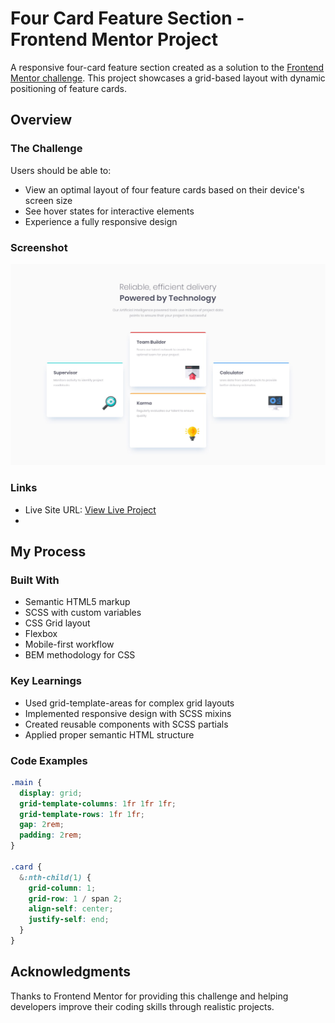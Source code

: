# Four Card Feature Section - Frontend Mentor Project

A responsive four-card feature section created as a solution to the [Frontend Mentor challenge](https://www.frontendmentor.io/challenges/four-card-feature-section-weK1eFYK). This project showcases a grid-based layout with dynamic positioning of feature cards.

## Overview

### The Challenge

Users should be able to:

- View an optimal layout of four feature cards based on their device's screen size
- See hover states for interactive elements
- Experience a fully responsive design

### Screenshot

![](./design/desktop-design.jpg)

### Links

- Live Site URL: [View Live Project](https://fourcardsolutionfrontendmentor.netlify.app/)
-

## My Process

### Built With

- Semantic HTML5 markup
- SCSS with custom variables
- CSS Grid layout
- Flexbox
- Mobile-first workflow
- BEM methodology for CSS

### Key Learnings

- Used grid-template-areas for complex grid layouts
- Implemented responsive design with SCSS mixins
- Created reusable components with SCSS partials
- Applied proper semantic HTML structure

### Code Examples

```scss
.main {
  display: grid;
  grid-template-columns: 1fr 1fr 1fr;
  grid-template-rows: 1fr 1fr;
  gap: 2rem;
  padding: 2rem;
}

.card {
  &:nth-child(1) {
    grid-column: 1;
    grid-row: 1 / span 2;
    align-self: center;
    justify-self: end;
  }
}
```

## Acknowledgments

Thanks to Frontend Mentor for providing this challenge and helping developers improve their coding skills through realistic projects.
